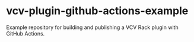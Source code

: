 # vcv-plugin-github-actions-example
Example repository for building and publishing a VCV Rack plugin with GitHub Actions.
